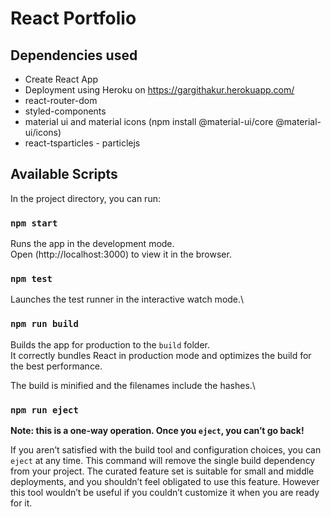 # React Portfolio

## Dependencies used
- Create React App
- Deployment using Heroku on https://gargithakur.herokuapp.com/
- react-router-dom
- styled-components
- material ui and material icons (npm install @material-ui/core @material-ui/icons)
- react-tsparticles - particlejs

## Available Scripts

In the project directory, you can run:

### `npm start`

Runs the app in the development mode.\
Open (http://localhost:3000) to view it in the browser.


### `npm test`

Launches the test runner in the interactive watch mode.\

### `npm run build`

Builds the app for production to the `build` folder.\
It correctly bundles React in production mode and optimizes the build for the best performance.

The build is minified and the filenames include the hashes.\

### `npm run eject`

**Note: this is a one-way operation. Once you `eject`, you can’t go back!**

If you aren’t satisfied with the build tool and configuration choices, you can `eject` at any time. This command will remove the single build dependency from your project.
The curated feature set is suitable for small and middle deployments, and you shouldn’t feel obligated to use this feature. However this tool wouldn’t be useful if you couldn’t customize it when you are ready for it.
